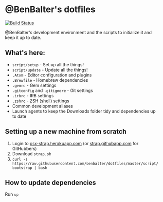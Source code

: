 # @BenBalter's dotfiles
[![Build Status](https://travis-ci.org/benbalter/dotfiles.svg?branch=master)](https://travis-ci.org/benbalter/dotfiles)

@BenBalter's development environment and the scripts to initialize it and keep it up to date.

## What's here:

- `script/setup` - Set up all the things!
- `script/update` - Update all the things!
- `.Atom` - Editor configuration and plugins
- `.Brewfile` - Homebrew dependencies
- `.gemrc` - Gem settings
- `.gitconfig` and `.gitignore` - Git settings
- `.irbrc` - IRB settings
- `.zshrc` - ZSH (shell) settings
- Common development aliases
- Launch agents to keep the Downloads folder tidy and dependencies up to date

## Setting up a new machine from scratch

1. Login to [osx-strap.herokuapp.com](https://osx-strap.herokuapp.com/) (or [strap.githubapp.com](https://strap.githubapp.com) for GitHubbers)
2. Download `strap.sh`
3. `curl -s https://raw.githubusercontent.com/benbalter/dotfiles/master/script/bootstrap | bash`

## How to update dependencies

Run `up`

